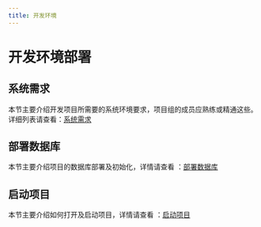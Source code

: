 ```yaml
---
title: 开发环境
---
```


# 开发环境部署
## 系统需求

本节主要介绍开发项目所需要的系统环境要求，项目组的成员应熟练或精通这些。详细列表请查看：[系统需求](requirement)


## 部署数据库

本节主要介绍项目的数据库部署及初始化，详情请查看 ：[部署数据库](database)

## 启动项目

本节主要介绍如何打开及启动项目，详情请查看 ：[启动项目](startup)